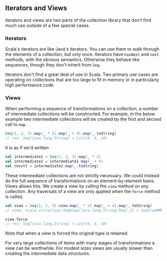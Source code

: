 ## Iterators and Views

Iterators and views are two parts of the collection library that don't find much use outside of a few special cases.

### Iterators

Scala's iterators are like Java's iterators. You can use them to walk through the elements of a collection, but only once. Iterators have `hasNext` and `next` methods, with the obvious semantics. Otherwise they behave like sequences, though they don't inherit from `Seq`.

Iterators don't find a great deal of use in Scala. Two primary use cases are operating on collections that are too large to fit in memory or in particularly high performance code.


### Views

When performing a sequence of transformations on a collection, a number of intermediate collections will be constructed. For example, in the below example two intermediate collections will be created by the first and second call to `map`.

```scala
Seq(1, 2, 3).map(_ * 2).map(_ + 4).map(_.toString)
// res: Seq[java.lang.String] = List(6, 8, 10)
```

It is as if we'd written

```scala
val intermediate1 = Seq(1, 2, 3).map(_ * 2)
val intermediate2 = intermediate1.map(_ + 4)
val result = intermediate2.map(_.toString)
```

These intermediate collections are not strictly necessary. We could instead do the full sequence of transformations on an element-by-element basis. Views allows this. We create a view by calling the `view` method on any collection. Any traversals of a view are only applied when the `force` method is called.

```scala
val view = Seq(1, 2, 3).view.map(_ * 2).map(_ + 4).map(_.toString)
// view: scala.collection.SeqView[java.lang.String,Seq[_]] = SeqViewMMM(...)

view.force
// res: Seq[java.lang.String] = List(6, 8, 10)
```

Note that when a view is forced the original type is retained.

For very large collections of items with many stages of transformations a view can be worthwhile. For modest sizes views are usually slower than creating the intermediate data structures.
